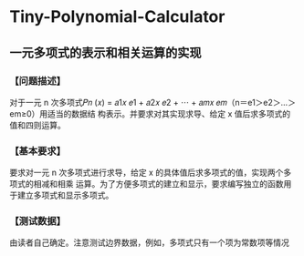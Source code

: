 # Tiny-Polynomial-Calculator

## 一元多项式的表示和相关运算的实现 

### 【问题描述】

对于一元 n 次多项式𝑃𝑛
(𝑥) = 𝑎1𝑥
𝑒1 + 𝑎2𝑥
𝑒2 + ⋯ + 𝑎𝑚𝑥
𝑒𝑚（n＝e1＞e2＞…＞em≥0）用适当的数据结
构表示。并要求对其实现求导、给定 x 值后求多项式的值和四则运算。

### 【基本要求】

要求对一元 n 次多项式进行求导，给定 x 的具体值后求多项式的值，实现两个多项式的相减和相乘
运算。为了方便多项式的建立和显示，要求编写独立的函数用于建立多项式和显示多项式。

### 【测试数据】

由读者自己确定。注意测试边界数据，例如，多项式只有一个项为常数项等情况

